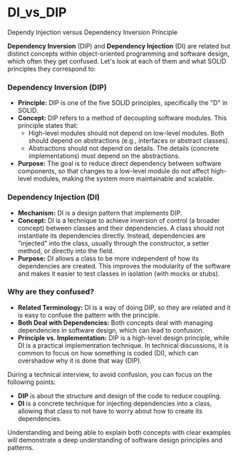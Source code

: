 # DI_vs_DIP
Dependy Injection versus Dependency Inversion Principle

**Dependency Inversion** (DIP) and **Dependency Injection** (DI) are related but distinct concepts within object-oriented programming and software design, which often they get confused. Let's look at each of them and what SOLID principles they correspond to:

### Dependency Inversion (DIP)
- **Principle:** DIP is one of the five SOLID principles, specifically the "D" in SOLID.
- **Concept:** DIP refers to a method of decoupling software modules. This principle states that:
   - High-level modules should not depend on low-level modules. Both should depend on abstractions (e.g., interfaces or abstract classes).
   - Abstractions should not depend on details. The details (concrete implementations) must depend on the abstractions.
- **Purpose:** The goal is to reduce direct dependency between software components, so that changes to a low-level module do not affect high-level modules, making the system more maintainable and scalable.

### Dependency Injection (DI)
- **Mechanism:** DI is a design pattern that implements DIP.
- **Concept:** DI is a technique to achieve inversion of control (a broader concept) between classes and their dependencies. A class should not instantiate its dependencies directly. Instead, dependencies are "injected" into the class, usually through the constructor, a setter method, or directly into the field.
- **Purpose:** DI allows a class to be more independent of how its dependencies are created. This improves the modularity of the software and makes it easier to test classes in isolation (with mocks or stubs).

### Why are they confused?
- **Related Terminology:** DI is a way of doing DIP, so they are related and it is easy to confuse the pattern with the principle.
- **Both Deal with Dependencies:** Both concepts deal with managing dependencies in software design, which can lead to confusion.
- **Principle vs. Implementation:** DIP is a high-level design principle, while DI is a practical implementation technique. In technical discussions, it is common to focus on how something is coded (DI), which can overshadow why it is done that way (DIP).

During a technical interview, to avoid confusion, you can focus on the following points:

- **DIP** is about the structure and design of the code to reduce coupling.
- **DI** is a concrete technique for injecting dependencies into a class, allowing that class to not have to worry about how to create its dependencies.

Understanding and being able to explain both concepts with clear examples will demonstrate a deep understanding of software design principles and patterns.
